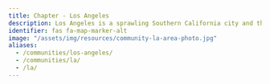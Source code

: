 ```yaml
---
title: Chapter - Los Angeles
description: Los Angeles is a sprawling Southern California city and the center of the nation’s film and television industry.
identifier: fas fa-map-marker-alt
image: "/assets/img/resources/community-la-area-photo.jpg"
aliases:
  - /communities/los-angeles/
  - /communities/la/
  - /la/
---
```

